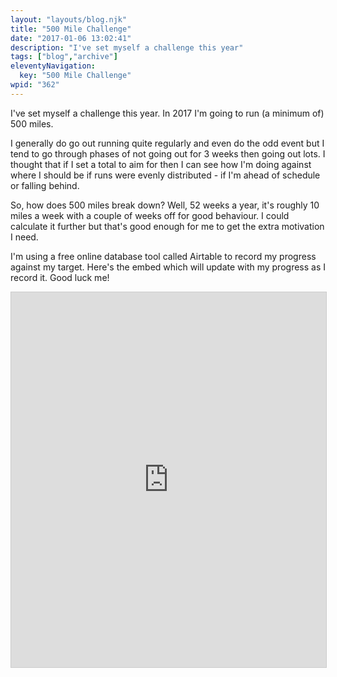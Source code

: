 ```yaml
---
layout: "layouts/blog.njk"
title: "500 Mile Challenge"
date: "2017-01-06 13:02:41"
description: "I've set myself a challenge this year"
tags: ["blog","archive"]
eleventyNavigation:
  key: "500 Mile Challenge"
wpid: "362"
---
```

I've set myself a challenge this year. In 2017 I'm going to run (a minimum of) 500 miles.

I generally do go out running quite regularly and even do the odd event but I tend to go through phases of not going out for 3 weeks then going out lots. I thought that if I set a total to aim for then I can see how I'm doing against where I should be if runs were evenly distributed - if I'm ahead of schedule or falling behind.

So, how does 500 miles break down? Well, 52 weeks a year, it's roughly 10 miles a week with a couple of weeks off for good behaviour. I could calculate it further but that's good enough for me to get the extra motivation I need.

I'm using a free online database tool called Airtable to record my progress against my target. Here's the embed which will update with my progress as I record it. Good luck me!

<iframe class="airtable-embed" style="background: transparent; border: 1px solid #ccc;" src="https://airtable.com/embed/shrd9TDROW2ikMPQH?backgroundColor=green" width="100%" height="600" frameborder="0"></iframe>